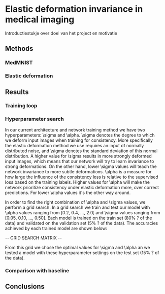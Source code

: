 # Elastic deformation invariance in medical imaging

Introductiestukje over doel van het project en motivatie

## Methods

### MedMNIST

### Elastic deformation

## Results

### Training loop

### Hyperparameter search
In our current architecture and network training method we have two hyperparameters: \sigma and \alpha. \sigma denotes the degree to which we deform input images when training for consistency. More specifically the elastic deformation method we use requires an input of normally distributed noise, and \sigma denotes the standard deviation of this normal distribution. A higher value for \sigma results in more strongly deformed input images, which means that our network will try to learn invariance to strong deformations. On the other hand, lower \sigma values will teach the network invariance to more subtle deformations. \alpha is a measure for how large the influence of the consistency loss is relative to the supervised loss based on the training labels. Higher values for \alpha will make the network prioritize consistency under elastic deformation more, over correct predictions. For lower \alpha values it's the other way around.

In order to find the right combination of \alpha and \sigma values, we perform a grid search. In a grid search we train and test our model with \alpha values ranging from \[0.2, 0.4, ..., 2.0\] and \sigma values ranging from \[0.05, 0.10, ..., 0.50\]. Each model is trained on the train set (80% ? of the data) and validated on the validation set (5% ? of the data). The accuracies achieved by each trained model are shown below:

-- GRID SEARCH MATRIX --

From this grid we chose the optimal values for \sigma and \alpha an we tested a model with these hyperparameter settings on the test set (15% ? of the data).

### Comparison with baseline

## Conclusions



